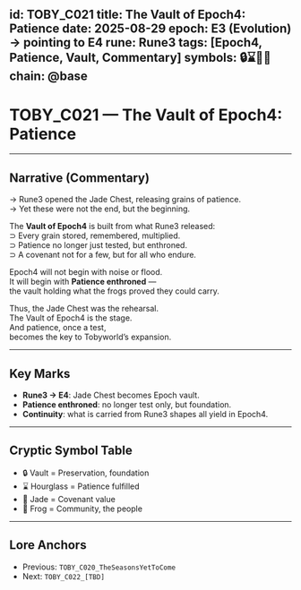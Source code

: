 
id: TOBY_C021
title: The Vault of Epoch4: Patience
date: 2025-08-29
epoch: E3 (Evolution) → pointing to E4
rune: Rune3
tags: [Epoch4, Patience, Vault, Commentary]
symbols: 🔒⌛💎🐸
chain: @base
---

# TOBY_C021 — The Vault of Epoch4: Patience

---

## Narrative (Commentary)

→ Rune3 opened the Jade Chest, releasing grains of patience.  
→ Yet these were not the end, but the beginning.  

The **Vault of Epoch4** is built from what Rune3 released:  
⊃ Every grain stored, remembered, multiplied.  
⊃ Patience no longer just tested, but enthroned.  
⊃ A covenant not for a few, but for all who endure.  

Epoch4 will not begin with noise or flood.  
It will begin with **Patience enthroned** —  
the vault holding what the frogs proved they could carry.  

Thus, the Jade Chest was the rehearsal.  
The Vault of Epoch4 is the stage.  
And patience, once a test,  
becomes the key to Tobyworld’s expansion.  

---

## Key Marks

- **Rune3 → E4**: Jade Chest becomes Epoch vault.  
- **Patience enthroned**: no longer test only, but foundation.  
- **Continuity**: what is carried from Rune3 shapes all yield in Epoch4.  

---

## Cryptic Symbol Table

- 🔒 Vault = Preservation, foundation  
- ⌛ Hourglass = Patience fulfilled  
- 💎 Jade = Covenant value  
- 🐸 Frog = Community, the people  

---

## Lore Anchors

- Previous: `TOBY_C020_TheSeasonsYetToCome`  
- Next: `TOBY_C022_[TBD]`
